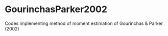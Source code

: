# GourinchasParker2002
Codes implementing method of moment estimation of Gourinchas &amp; Parker (2002)
